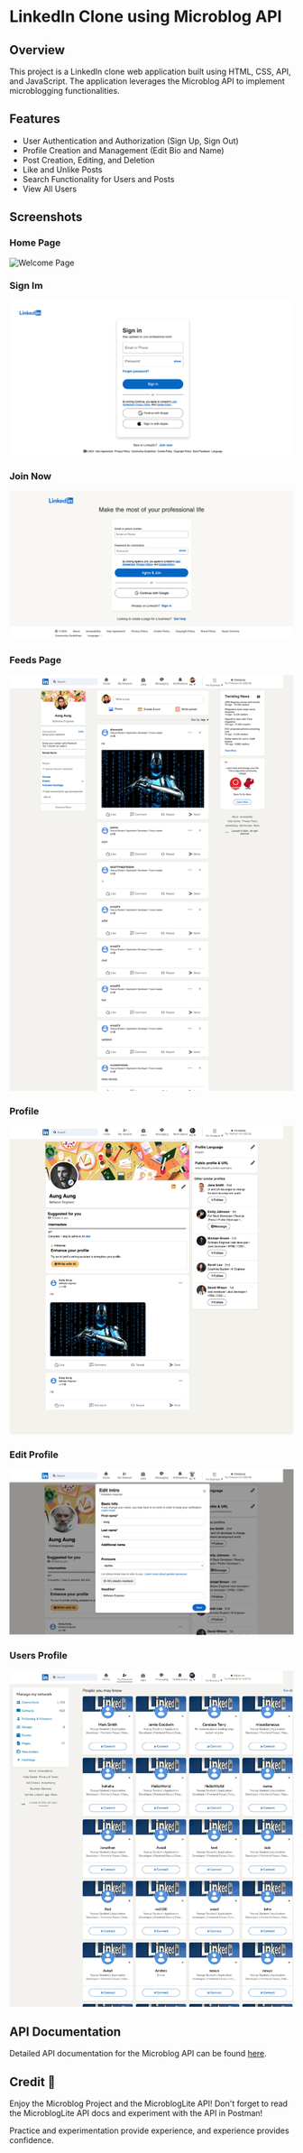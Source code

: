# LinkedIn Clone using Microblog API

## Overview

This project is a LinkedIn clone web application built using HTML, CSS, API, and JavaScript. The application leverages the Microblog API to implement microblogging functionalities.

## Features

- User Authentication and Authorization (Sign Up, Sign Out)
- Profile Creation and Management (Edit Bio and Name)
- Post Creation, Editing, and Deletion
- Like and Unlike Posts
- Search Functionality for Users and Posts
- View All Users

## Screenshots

### Home Page

![Welcome Page](screenshots/welcome.png)

### Sign Im

![Sign In](screenshots/sign-in.png)

### Join Now

![Login](screenshots/join-now.png)

### Feeds Page

![Login](screenshots/feed.jpeg)

### Profile

![Login](screenshots/profile.png)

### Edit Profile

![Login](screenshots/edit-profile.jpeg)

### Users Profile

![Login](screenshots/user.jpeg)

## API Documentation

Detailed API documentation for the Microblog API can be found [here](http://microbloglite.us-east-2.elasticbeanstalk.com/docs/).


## Credit 📜

Enjoy the Microblog Project and the MicroblogLite API! Don't forget to read the MicroblogLite API docs and experiment with the API in Postman!

Practice and experimentation provide experience, and experience provides confidence.
